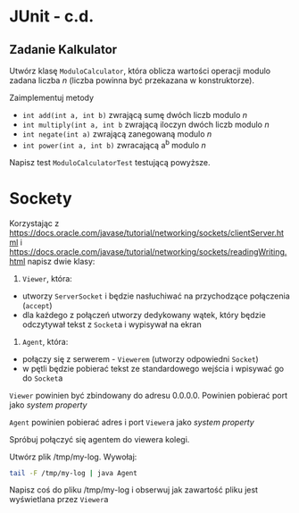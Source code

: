 # JUnit - c.d.

## Zadanie Kalkulator
Utwórz klasę `ModuloCalculator`, która oblicza wartości operacji modulo zadana liczba *n* (liczba powinna być przekazana w konstruktorze).

Zaimplementuj metody
  - `int add(int a, int b)` zwrającą sumę dwóch liczb modulo *n*
  - `int multiply(int a, int b` zwrającą iloczyn dwóch liczb modulo *n*
  - `int negate(int a)` zwrającą zanegowaną modulo *n*
  - `int power(int a, int b)` zwracającą a<sup>b</sup> modulo *n*

Napisz test `ModuloCalculatorTest` testującą powyższe.


# Sockety

Korzystając z https://docs.oracle.com/javase/tutorial/networking/sockets/clientServer.html i https://docs.oracle.com/javase/tutorial/networking/sockets/readingWriting.html
napisz dwie klasy:

1. `Viewer`, która:
  - utworzy `ServerSocket` i będzie nasłuchiwać na przychodzące połączenia (`accept`)
  - dla każdego z połączeń utworzy dedykowany wątek, który będzie odczytywał tekst z `Socket`a i wypisywał na ekran

1. `Agent`, która:
  - połączy się z serwerem - `Viewerem` (utworzy odpowiedni `Socket`)
  - w pętli będzie pobierać tekst ze standardowego wejścia i wpisywać go do `Socket`a

`Viewer` powinien być zbindowany do adresu 0.0.0.0. Powinien pobierać port jako *system property*

`Agent` powinien pobierać adres i port `Viewer`a jako *system property*


Spróbuj połączyć się agentem do viewera kolegi.

Utwórz plik /tmp/my-log.
Wywołaj:
```bash
tail -F /tmp/my-log | java Agent
```
Napisz coś do pliku /tmp/my-log i obserwuj jak zawartość pliku jest wyświetlana przez `Viewer`a
